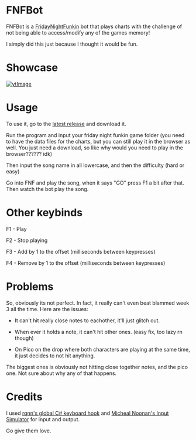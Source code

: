 # FNFBot
FNFBot is a [FridayNightFunkin](https://ninja-muffin24.itch.io/funkin) bot that plays charts with the challenge of not being able to access/modify any of the games memory!

I simply did this just because I thought it would be fun.

# Showcase
[![ytImage](https://img.youtube.com/vi/TA8UatH57So/0.jpg)](https://www.youtube.com/watch?v=TA8UatH57So)

# Usage
To use it, go to the [latest release](https://github.com/KadeDev/FNFBot/releases/latest) and download it.

Run the program and input your friday night funkin game folder (you need to have the data files for the charts, but you can still play it in the browser as well. You just need a download, so like why would you need to play in the browser?????? idk)

Then input the song name in all lowercase, and then the difficulty (hard or easy)

Go into FNF and play the song, when it says "GO" press F1 a bit after that.
Then watch the bot play the song.

# Other keybinds
F1 - Play

F2 - Stop playing

F3 - Add by 1 to the offset (milliseconds between keypresses)

F4 - Remove by 1 to the offset (milliseconds between keypresses)

# Problems
So, obviously its not perfect. In fact, it really can't even beat blammed week 3 all the time.
Here are the issues:

- It can't hit really close notes to eachother, it'll just glitch out.

- When ever it holds a note, it can't hit other ones. (easy fix, too lazy rn though)

- On Pico on the drop where both characters are playing at the same time, it just decides to not hit anything.

The biggest ones is obviously not hitting close together notes, and the pico one. Not sure about why any of that happens.

# Credits
I used [rqnn's global C# keyboard hook](https://stackoverflow.com/a/46014022) and [Micheal Noonan's Input Simulator](https://github.com/michaelnoonan/inputsimulator) for input and output.

Go give them love.
